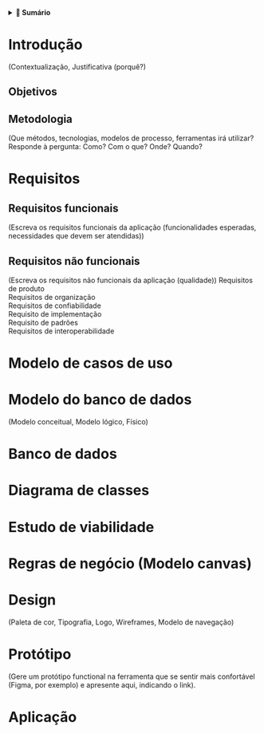<details>
  <strong>DOCUMENTAÇÃO DA APLICAÇÃO WEB</strong>
  <summary><strong>📑 Sumário</strong></summary>

- [Introdução](#introducao)
  - [Objetivos](#objetivos)
  - [Metodologia](#metodologia)
- [Requisitos](#requisitos)
  - [Requisitos funcionais](#requisitos-funcionais)
  - [Requisitos não funcionais](#requisitos-nao-funcionais)
- [Modelo de casos de uso](#modelo-de-casos-de-uso)
- [Modelo do banco de dados](#modelo-do-banco-de-dados)
- [Banco de dados](#banco-de-dados)
- [Diagrama de classes](#diagrama-de-classes)
- [Estudo de viabilidade](#estudo-de-viabilidade)
- [Regras de negócio (Modelo canvas)](#regras-de-negocio-modelo-canvas)
- [Design](#design)
- [Protótipo](#prototipo)
- [Aplicação](#aplicacao)

</details>

<a id="introducao"></a>
# Introdução
(Contextualização, Justificativa (porquê?)

<a id="objetivos"></a>
## Objetivos

<a id="metodologia"></a>
## Metodologia
(Que métodos, tecnologias, modelos de processo, ferramentas irá utilizar?
Responde à pergunta: Como?  Com o que?  Onde?  Quando? 

<a id="requisitos"></a>
# Requisitos

<a id="requisitos-funcionais"></a>
## Requisitos funcionais
(Escreva os requisitos funcionais da aplicação (funcionalidades esperadas, necessidades que devem ser atendidas))

<a id="requisitos-nao-funcionais"></a>
## Requisitos não funcionais
(Escreva os requisitos não funcionais da aplicação (qualidade))
Requisitos de produto  
Requisitos de organização  
Requisitos de confiabilidade  
Requisito de implementação  
Requisito de padrões  
Requisitos de interoperabilidade  

<a id="modelo-de-casos-de-uso"></a>
# Modelo de casos de uso

<a id="modelo-do-banco-de-dados"></a>
# Modelo do banco de dados
(Modelo conceitual, Modelo lógico, Físico)

<a id="banco-de-dados"></a>
# Banco de dados

<a id="diagrama-de-classes"></a>
# Diagrama de classes

<a id="estudo-de-viabilidade"></a>
# Estudo de viabilidade

<a id="regras-de-negocio-modelo-canvas"></a>
# Regras de negócio (Modelo canvas)

<a id="design"></a>
# Design
(Paleta de cor, Tipografia, Logo, Wireframes, Modelo de navegação)

<a id="prototipo"></a>
# Protótipo
(Gere um protótipo functional na ferramenta que se sentir mais confortável (Figma, por exemplo) e apresente aqui, indicando o link).

<a id="aplicacao"></a>
# Aplicação
